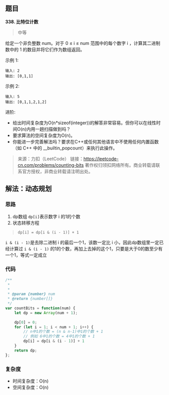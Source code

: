 ## 题目
**338. 比特位计数**

> 中等

给定一个非负整数 num。对于 0 ≤ i ≤ num 范围中的每个数字 i ，计算其二进制数中的 1 的数目并将它们作为数组返回。

示例 1:
```
输入: 2
输出: [0,1,1]
```
示例 2:
```
输入: 5
输出: [0,1,1,2,1,2]
```
进阶:

* 给出时间复杂度为O(n*sizeof(integer))的解答非常容易。但你可以在线性时间O(n)内用一趟扫描做到吗？
* 要求算法的空间复杂度为O(n)。
* 你能进一步完善解法吗？要求在C++或任何其他语言中不使用任何内置函数（如 C++ 中的 __builtin_popcount）来执行此操作。

>来源：力扣（LeetCode）
链接：https://leetcode-cn.com/problems/counting-bits
著作权归领扣网络所有。商业转载请联系官方授权，非商业转载请注明出处。

## 解法：动态规划
### 思路
1. dp数组
`dp[i]`表示数字 i 的1的个数
2. 状态转移方程
>`dp[i] = dp[i & (i - 1)] + 1`

`i & (i - 1)`是去除二进制 i 的最后一个1，该数一定比 i 小，因此dp数组里一定已经计算过 `i & (i - 1)` 的1的个数，再加上去掉的这个1，只要是大于0的数至少有一个1，等式一定成立


### 代码
```js
/**
 * 
 * 
 * @param {number} num
 * @return {number[]}
 */
var countBits = function(num) {
    let dp = new Array(num + 1); 
    
    dp[0] = 0;
    for (let i = 1; i < num + 1; i++) {
        // n中1的个数 = (n & n-1)中1的个数 + 1
        // 例如 6中1的个数 = 4中1的个数 + 1
        dp[i] = dp[i & (i - 1)] + 1
    }
    return dp;
};
```
### 复杂度
* 时间复杂度：O(n)
* 空间复杂度：O(n)
